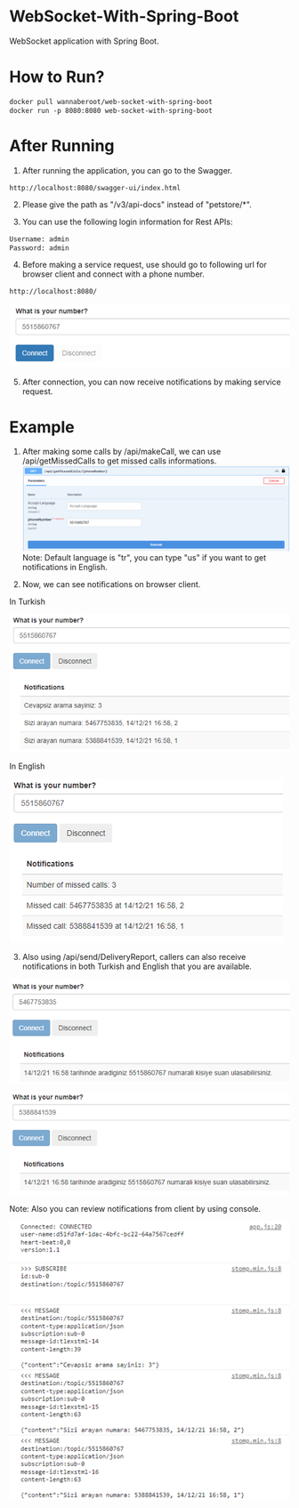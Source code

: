 # WebSocket-With-Spring-Boot
WebSocket application with Spring Boot.


# How to Run?

```
docker pull wannaberoot/web-socket-with-spring-boot
docker run -p 8080:8080 web-socket-with-spring-boot
```

# After Running
1. After running the application, you can go to the Swagger.
```
http://localhost:8080/swagger-ui/index.html
```

2. Please give the path as "/v3/api-docs" instead of "petstore/*".

3. You can use the following login information for Rest APIs:
```
Username: admin
Password: admin
```

4. Before making a service request, use should go to following url for browser client and connect with a phone number.
```
http://localhost:8080/
```
![---](/images/image1.png)

5. After connection, you can now receive notifications by making service request.

# Example
1. After making some calls by /api/makeCall, we can use /api/getMissedCalls to get missed calls informations.
![---](/images/image2.png)
Note: Default language is "tr", you can type "us" if you want to get notifications in English.

2. Now, we can see notifications on browser client.

In Turkish

![---](/images/image3.png)

In English

![---](/images/image4.png)

3. Also using /api/send/DeliveryReport, callers can also receive notifications in both Turkish and English that you are available.

![---](/images/image5.png)

![---](/images/image6.png)

Note: Also you can review notifications from client by using console.

![---](/images/image7.png)
